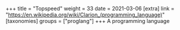 +++
title = "Topspeed"
weight = 33
date = 2021-03-06
[extra]
link = "https://en.wikipedia.org/wiki/Clarion_(programming_language)"
[taxonomies]
groups = ["proglang"]
+++
A programming language


